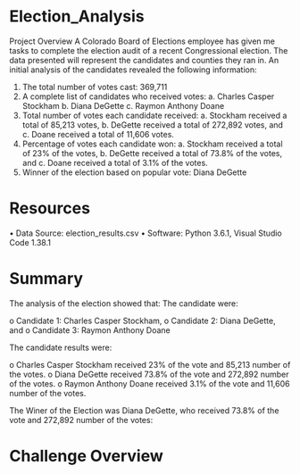 # Election_Analysis

Project Overview
A Colorado Board of Elections employee has given me tasks to complete the election audit of a recent Congressional election. The data presented will represent the candidates and counties they ran in. An initial analysis of the candidates revealed the following information:
  1.	The total number of votes cast: 369,711
  2.	A complete list of candidates who received votes:
    a.	Charles Casper Stockham
    b.	Diana DeGette
    c.	Raymon Anthony Doane
  3.	Total number of votes each candidate received:
    a.	Stockham received a total of 85,213 votes,
    b.	DeGette received a total of 272,892 votes, and
    c.	Doane received a total of 11,606 votes.
4.	Percentage of votes each candidate won:
    a.	Stockham received a total of 23% of the votes,
    b.	DeGette received a total of 73.8% of the votes, and
    c.	Doane received a total of 3.1% of the votes.
  5.	Winner of the election based on popular vote: Diana DeGette

# Resources
•	Data Source: election_results.csv
•	Software: Python 3.6.1, Visual Studio Code 1.38.1

# Summary
The analysis of the election showed that:
The candidate were:

   o	Candidate 1: Charles Casper Stockham,
   o	Candidate 2: Diana DeGette, and
   o	Candidate 3: Raymon Anthony Doane
   
The candidate results were:

   o	Charles Casper Stockham received 23% of the vote and 85,213 number of the votes.
   o	Diana DeGette received 73.8% of the vote and 272,892 number of the votes.
   o	Raymon Anthony Doane received 3.1% of the vote and 11,606 number of the votes.

The Winer of the Election was Diana DeGette, who received 73.8% of the vote and 272,892 number of the votes:

# Challenge Overview



